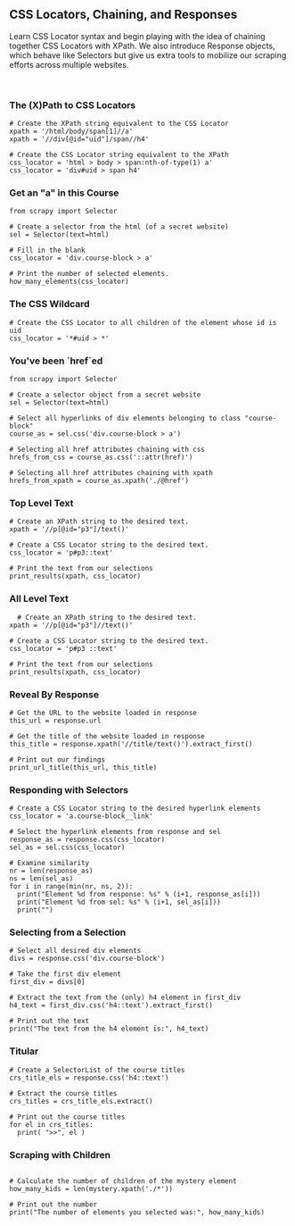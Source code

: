 ## CSS Locators, Chaining, and Responses

Learn CSS Locator syntax and begin playing with the idea of chaining together CSS Locators with XPath. We also introduce Response objects, which behave like Selectors but give us extra tools to mobilize our scraping efforts across multiple websites.

<br>

### The (X)Path to CSS Locators

```
# Create the XPath string equivalent to the CSS Locator 
xpath = '/html/body/span[1]//a'
xpath = '//div[@id="uid"]/span//h4'

# Create the CSS Locator string equivalent to the XPath
css_locator = 'html > body > span:nth-of-type(1) a'
css_locator = 'div#uid > span h4'
```

### Get an "a" in this Course

```
from scrapy import Selector

# Create a selector from the html (of a secret website)
sel = Selector(text=html)

# Fill in the blank
css_locator = 'div.course-block > a'

# Print the number of selected elements.
how_many_elements(css_locator)
```

### The CSS Wildcard

```
# Create the CSS Locator to all children of the element whose id is uid
css_locator = '*#uid > *'
```

### You've been \`href\`ed

```
from scrapy import Selector

# Create a selector object from a secret website
sel = Selector(text=html)

# Select all hyperlinks of div elements belonging to class "course-block"
course_as = sel.css('div.course-block > a')

# Selecting all href attributes chaining with css
hrefs_from_css = course_as.css('::attr(href)')

# Selecting all href attributes chaining with xpath
hrefs_from_xpath = course_as.xpath('./@href')
```

### Top Level Text

```
# Create an XPath string to the desired text.
xpath = '//p[@id="p3"]/text()'

# Create a CSS Locator string to the desired text.
css_locator = 'p#p3::text'

# Print the text from our selections
print_results(xpath, css_locator)
```

### All Level Text

```
  # Create an XPath string to the desired text.
xpath = '//p[@id="p3"]//text()'

# Create a CSS Locator string to the desired text.
css_locator = 'p#p3 ::text'

# Print the text from our selections
print_results(xpath, css_locator)
```

### Reveal By Response

```
# Get the URL to the website loaded in response
this_url = response.url

# Get the title of the website loaded in response
this_title = response.xpath('//title/text()').extract_first()

# Print out our findings
print_url_title(this_url, this_title)
```

### Responding with Selectors

```
# Create a CSS Locator string to the desired hyperlink elements
css_locator = 'a.course-block__link'

# Select the hyperlink elements from response and sel
response_as = response.css(css_locator)
sel_as = sel.css(css_locator)

# Examine similarity
nr = len(response_as)
ns = len(sel_as)
for i in range(min(nr, ns, 2)):
  print("Element %d from response: %s" % (i+1, response_as[i]))
  print("Element %d from sel: %s" % (i+1, sel_as[i]))
  print("")
```

### Selecting from a Selection

```
# Select all desired div elements
divs = response.css('div.course-block')

# Take the first div element
first_div = divs[0]

# Extract the text from the (only) h4 element in first_div
h4_text = first_div.css('h4::text').extract_first()

# Print out the text
print("The text from the h4 element is:", h4_text)
```

### Titular

```
# Create a SelectorList of the course titles
crs_title_els = response.css('h4::text')

# Extract the course titles 
crs_titles = crs_title_els.extract()

# Print out the course titles 
for el in crs_titles:
  print( ">>", el )
```

### Scraping with Children

```

# Calculate the number of children of the mystery element
how_many_kids = len(mystery.xpath('./*'))

# Print out the number
print("The number of elements you selected was:", how_many_kids)
```
